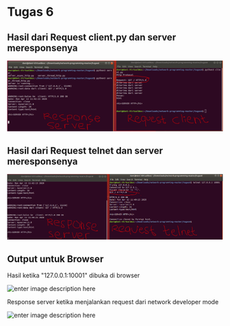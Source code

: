 # Tugas 6

## Hasil dari Request client.py dan server meresponsenya

![enter image description here](Dokumentasi/client.PNG)

## Hasil dari Request telnet dan server meresponsenya

![enter image description here](Dokumentasi/telnet.PNG)

##  Output untuk Browser
Hasil ketika "127.0.0.1:10001" dibuka di browser

![enter image description here](Dokumentasi/brwoser.PNG)

Response server ketika menjalankan request dari network developer mode

![enter image description here](Dokumentasi/brwoser_response.PNG)
